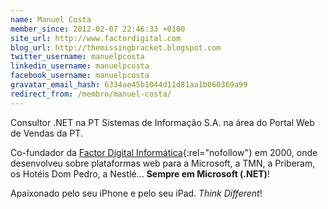 ```yaml
---
name: Manuel Costa
member_since: 2012-02-07 22:46:33 +0100
site_url: http://www.factordigital.com
blog_url: http://themissingbracket.blogspot.com
twitter_username: manuelpcosta
linkedin_username: manuelpcosta
facebook_username: manuelpcosta
gravatar_email_hash: 6334ae45b1044d11d81aa1b060369a99
redirect_from: /membro/manuel-costa/
---
```

Consultor .NET na PT Sistemas de Informação S.A. na área do Portal Web de Vendas da PT.

Co-fundador da [Factor Digital Informática][1]{:rel="nofollow"} em 2000, onde desenvolveu sobre plataformas web para a Microsoft, a TMN, a Priberam, os Hotéis Dom Pedro, a Nestlé... **Sempre em Microsoft (.NET)**!

Apaixonado pelo seu iPhone e pelo seu iPad. *Think Different*!

[1]: http://www.factordigital.com

